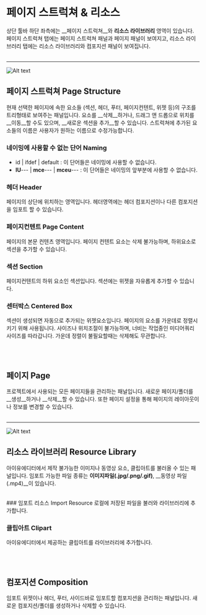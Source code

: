 # 페이지 스트럭쳐 & 리소스
상단 툴바 하단 좌측에는 __페이지 스트럭쳐__와 __리소스 라이브러리__ 영역이 있습니다. 페이지 스트럭쳐 탭에는 페이지 스트럭쳐 패널과 페이지 패널이 보여지고, 리소스 라이브러리 탭에는 리소스 라이브러리와 컴포지션 패널이 보여집니다.<br /><br />

*****
![Alt text](/../img/page-structure.png)<br />

## 페이지 스트럭쳐 Page Structure
현재 선택한 페이지에 속한 요소들 (섹션, 헤더, 푸터, 페이지컨텐트, 위젯 등)의 구조를 트리형태로 보여주는 패널입니다. 요소를 __삭제__하거나, 드래그 앤 드롭으로 위치를 __이동__할 수도 있으며, __새로운 섹션을 추가__할 수 있습니다. 스트럭쳐에 추가된 요소들의 이름은 사용자가 원하는 이름으로 수정가능합니다.<br />
### 네이밍에 사용할 수 없는 단어 Naming
- id | ifdef | default : 이 단어들은 네이밍에 사용할 수 없습니다.
- __IU__--- | __mce__--- | __mceu__--- : 이 단어들은 네이밍의 앞부분에 사용할 수 없습니다.

### 헤더 Header
페이지의 상단에 위치하는 영역입니다. 헤더영역에는 헤더 컴포지션이나 다른 컴포지션을 임포트 할 수 있습니다.

### 페이지컨텐트 Page Content
페이지의 본문 컨텐츠 영역입니다. 페이지 컨텐트 요소는 삭제 불가능하며, 하위요소로 섹션을 추가할 수 있습니다.

### 섹션 Section
페이지컨텐트의 하위 요소인 섹션입니다. 섹션에는 위젯을 자유롭게 추가할 수 있습니다.

### 센터박스 Centered Box
섹션이 생성되면 자동으로 추가되는 위젯요소입니다. 페이지의 요소를 가운데로 정렬시키기 위해 사용됩니다. 사이즈나 위치조절이 불가능하며, 너비는 작업중인 미디어쿼리 사이즈를 따라갑니다. 가운데 정렬이 불필요할때는 삭제해도 무관합니다.

<br /><br />


## 페이지 Page
프로젝트에서 사용되는 모든 페이지들을 관리하는 패널입니다. 새로운 페이지/폴더를 __생성__하거나 __삭제__할 수 있습니다. 또한 페이지 설정을 통해 페이지의 레이아웃이나 정보를 변경할 수 있습니다.<br /><br />

*****

![Alt text](/../img/resource-library.png)<br />

## 리소스 라이브러리 Resource Library
아이유에디터에서 제작 불가능한 이미지나 동영상 요소, 클립아트를 불러올 수 있는 패널입니다. 임포트 가능한 파일 종류는 __이미지파일(.jpg/.png/.gif)__, __동영상 파일(.mp4)__이 있습니다.

<br />
### 임포트 리소스 Import Resource
로컬에 저장된 파일을 불러와 라이브러리에 추가합니다.

### 클립아트 Clipart
아이유에디터에서 제공하는 클립아트를 라이브러리에 추가합니다.

<br /><br />

## 컴포지션 Composition
임포트 위젯이나 헤더, 푸터, 사이드바로 임포트할 컴포지션을 관리하는 패널입니다. 새로운 컴포지션/폴더를 생성하거나 삭제할 수 있습니다.<br /><br />


